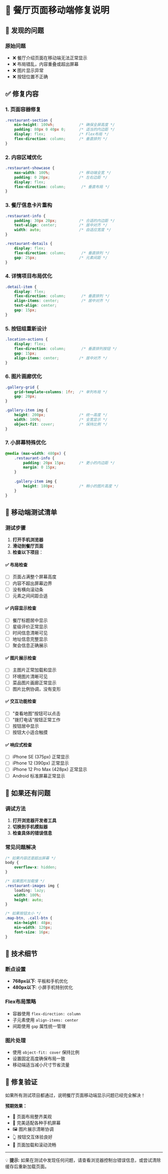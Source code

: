 # 🏪 餐厅页面移动端修复说明

## 🐛 **发现的问题**

### 原始问题
- ❌ 餐厅介绍页面在移动端无法正常显示
- ❌ 布局错乱，内容重叠或超出屏幕
- ❌ 图片显示异常
- ❌ 按钮位置不正确

## ✅ **修复内容**

### 1. **页面容器修复**
```css
.restaurant-section {
    min-height: 100vh;           /* 确保全屏高度 */
    padding: 80px 0 40px 0;      /* 适当的内边距 */
    display: flex;               /* Flex布局 */
    flex-direction: column;      /* 垂直排列 */
}
```

### 2. **内容区域优化**
```css
.restaurant-showcase {
    max-width: 100%;             /* 移动端全宽 */
    padding: 0 20px;             /* 左右边距 */
    display: flex;
    flex-direction: column;       /* 垂直布局 */
}
```

### 3. **餐厅信息卡片重构**
```css
.restaurant-info {
    padding: 30px 20px;          /* 合适的内边距 */
    text-align: center;          /* 居中对齐 */
    width: auto;                 /* 自适应宽度 */
}

.restaurant-details {
    display: flex;
    flex-direction: column;       /* 垂直排列 */
    gap: 25px;                   /* 元素间距 */
}
```

### 4. **详情项目布局优化**
```css
.detail-item {
    display: flex;
    flex-direction: column;       /* 垂直排列 */
    align-items: center;          /* 居中对齐 */
    text-align: center;
    gap: 15px;
}
```

### 5. **按钮组重新设计**
```css
.location-actions {
    display: flex;
    flex-direction: column;       /* 垂直排列按钮 */
    gap: 15px;
    align-items: center;         /* 居中对齐 */
}
```

### 6. **图片画廊优化**
```css
.gallery-grid {
    grid-template-columns: 1fr;  /* 单列布局 */
    gap: 20px;
}

.gallery-item img {
    height: 200px;               /* 统一高度 */
    width: 100%;                 /* 全宽显示 */
    object-fit: cover;           /* 保持比例 */
}
```

### 7. **小屏幕特殊优化**
```css
@media (max-width: 480px) {
    .restaurant-info {
        padding: 20px 15px;      /* 更小的内边距 */
        margin: 0 15px;
    }
    
    .gallery-item img {
        height: 180px;           /* 稍小的图片高度 */
    }
}
```

## 📱 **移动端测试清单**

### 测试步骤
1. **打开手机浏览器**
2. **滑动到餐厅页面**
3. **检查以下项目**：

#### ✅ 布局检查
- [ ] 页面占满整个屏幕高度
- [ ] 内容不超出屏幕边界
- [ ] 没有横向滚动条
- [ ] 元素之间间距合适

#### ✅ 内容显示检查
- [ ] 餐厅标题居中显示
- [ ] 星级评价正常显示
- [ ] 时间信息清晰可见
- [ ] 地址信息完整显示
- [ ] 聚会信息正确展示

#### ✅ 图片展示检查
- [ ] 主图片正常加载和显示
- [ ] 环境图片清晰可见
- [ ] 菜品图片画廊正常显示
- [ ] 图片比例协调，没有变形

#### ✅ 交互功能检查
- [ ] "查看地图"按钮可以点击
- [ ] "拨打电话"按钮正常工作
- [ ] 按钮居中显示
- [ ] 按钮大小适合触摸

#### ✅ 响应式检查
- [ ] iPhone SE (375px) 正常显示
- [ ] iPhone 12 (390px) 正常显示
- [ ] iPhone 12 Pro Max (428px) 正常显示
- [ ] Android 标准屏幕正常显示

## 🔧 **如果还有问题**

### 调试方法
1. **打开浏览器开发者工具**
2. **切换到手机模拟器**
3. **检查具体的错误信息**

### 常见问题解决
```css
/* 如果内容还是超出屏幕 */
body {
    overflow-x: hidden;
}

/* 如果图片加载慢 */
.restaurant-images img {
    loading: lazy;
    width: 100%;
    height: auto;
}

/* 如果按钮太小 */
.map-btn, .call-btn {
    min-height: 48px;
    min-width: 120px;
    font-size: 16px;
}
```

## 📏 **技术细节**

### 断点设置
- **768px以下**: 平板和手机优化
- **480px以下**: 小屏手机特别优化

### Flex布局策略
- 容器使用 `flex-direction: column`
- 子元素使用 `align-items: center`
- 间距使用 `gap` 属性统一管理

### 图片处理
- 使用 `object-fit: cover` 保持比例
- 设置固定高度确保布局一致
- 移动端适当减小尺寸节省流量

## 🎉 **修复验证**

如果所有测试项目都通过，说明餐厅页面移动端显示问题已经完全解决！

**预期效果：**
- 🎯 页面布局整齐美观
- 📱 完美适配各种手机屏幕
- 🖼️ 图片展示清晰协调
- 👆 按钮交互体验良好
- 🚀 页面加载和滚动流畅

---

💡 **提示**: 如果在测试中发现任何问题，请查看浏览器控制台错误信息，或尝试清除缓存后重新加载页面。
